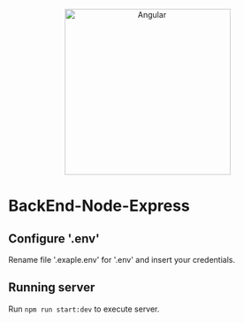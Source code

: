 <p align="center">
  <img alt="Angular" src="https://external-content.duckduckgo.com/iu/?u=https%3A%2F%2Fmiro.medium.com%2Fmax%2F365%2F1*Jr3NFSKTfQWRUyjblBSKeg.png&f=1&nofb=1&ipt=0a223e2664b3a6afce0869442bf7237a51012803541b75bd6b3062ffeaa53ee4&ipo=images" width="300">
</p>

# BackEnd-Node-Express

## Configure '.env'

Rename file '.exaple.env' for '.env' and insert your credentials.

## Running server

Run `npm run start:dev` to execute server.
